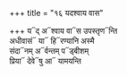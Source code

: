 +++
title = "१६ यदश्वाय वास"

+++
य᳓द् अ᳓श्वाय वा᳓स उपस्तृण᳓न्ति  
अधीवासं᳓ या᳓ हि᳓रण्यानि अस्मै  
संदा᳓नम् अ᳓र्वन्तम् प᳓ड्बीशम्  
प्रिया᳓ देवे᳓षु आ᳓ यामयन्ति